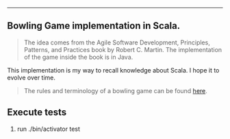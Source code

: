 ---
## Bowling Game implementation in Scala.

>The idea comes from the Agile Software Development, Principles, Patterns, 
and Practices book by Robert C. Martin. The implementation of the game inside 
the book is in Java.


This implementation is my way to recall knowledge about Scala. I hope it to evolve over time.


>The rules and terminology of a bowling game can be found [here](https://en.wikipedia.org/wiki/Ten-pin_bowling).

## Execute tests
1. run ./bin/activator test
